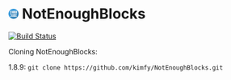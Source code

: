<img src="https://raw.githubusercontent.com/kimfy/NotEnoughBlocks/master/resources/artwork/buttons/logo-button-blue-512px.png" width="4%"></img> NotEnoughBlocks
===
[![Build Status](https://drone.io/github.com/kimfy/NotEnoughBlocks/status.png)](https://drone.io/github.com/kimfy/NotEnoughBlocks/latest)

Cloning NotEnoughBlocks:

1.8.9: `git clone https://github.com/kimfy/NotEnoughBlocks.git`